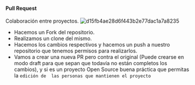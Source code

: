 #### Pull Request
Colaboración entre proyectos.
![d15fb4ae28d6f443b2e77dac1a7a8235](https://user-images.githubusercontent.com/22304957/83132934-7d030d00-a0b8-11ea-81e6-13659a32fe93.png)

- Hacemos un Fork del repositorio.
- Realizamos un clone del mismo.
- Hacemos los cambios respectivos y hacemos un push a nuestro repositorio 
  que tenemos permisos para realizarlos.
- Vamos a crear una nueva PR pero contra el original (Puede crearse en 
  modo draft para que sepan que todavía no están completos los cambios), y 
  si es un proyecto Open Source buena práctica que permitas la `edición de 
  las personas que mantienen el proyecto`